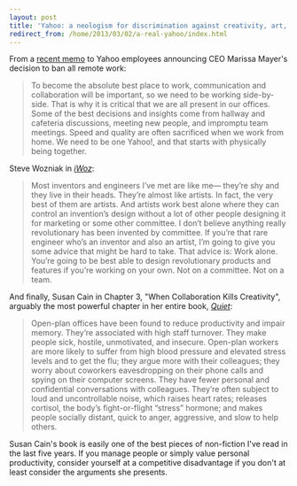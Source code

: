 ```yaml
---
layout: post
title: 'Yahoo: a neologism for discrimination against creativity, art, and innovation'
redirect_from: /home/2013/03/02/a-real-yahoo/index.html
---
```

<p>From a <a href="http://allthingsd.com/20130222/physically-together-heres-the-internal-yahoo-no-work-from-home-memo-which-extends-beyond-remote-workers/#sthash.WfvqpYyR.dpuf">recent memo</a> to Yahoo employees announcing CEO Marissa Mayer's decision to ban all remote work:</p>

<blockquote>
  <p>To become the absolute best place to work, communication and collaboration will be important, so we need to be working side-by-side. That is why it is critical that we are all present in our offices. Some of the best decisions and insights come from hallway and cafeteria discussions, meeting new people, and impromptu team meetings. Speed and quality are often sacrificed when we work from home. We need to be one Yahoo!, and that starts with physically being together. </p>
</blockquote>

<p>Steve Wozniak in <em><a href="http://www.amazon.com/gp/product/0393330435/ref=as_li_ss_tl?ie=UTF8&amp;camp=1789&amp;creative=390957&amp;creativeASIN=0393330435&amp;linkCode=as2&amp;tag=practiceffici-20">iWoz</a></em>:</p>

<blockquote>
  <p>Most inventors and engineers I’ve met are like me— they’re shy and they live in their heads. They’re almost like artists. In fact, the very best of them are artists. And artists work best alone where they can control an invention’s design without a lot of other people designing it for marketing or some other committee. I don’t believe anything really revolutionary has been invented by committee. If you’re that rare engineer who’s an inventor and also an artist, I’m going to give you some advice that might be hard to take. That advice is: Work alone. You’re going to be best able to design revolutionary products and features if you’re working on your own. Not on a committee. Not on a team.</p>
</blockquote>

<p>And finally, Susan Cain in Chapter 3, "When Collaboration Kills Creativity", arguably the most powerful chapter in her entire book, <em><a href="http://www.amazon.com/gp/product/0307352153/ref=as_li_ss_tl?ie=UTF8&amp;camp=1789&amp;creative=390957&amp;creativeASIN=0307352153&amp;linkCode=as2&amp;tag=practiceffici-20">Quiet</a></em>:</p>

<blockquote>
  <p>Open-plan offices have been found to reduce productivity and impair memory. They’re associated with high staff turnover. They make people sick, hostile, unmotivated, and insecure. Open-plan workers are more likely to suffer from high blood pressure and elevated stress levels and to get the flu; they argue more with their colleagues; they worry about coworkers eavesdropping on their phone calls and spying on their computer screens. They have fewer personal and confidential conversations with colleagues. They’re often subject to loud and uncontrollable noise, which raises heart rates; releases cortisol, the body’s fight-or-flight “stress” hormone; and makes people socially distant, quick to anger, aggressive, and slow to help others. </p>
</blockquote>

<p>Susan Cain's book is easily one of the best pieces of non-fiction I've read in the last five years. If you manage people or simply value personal productivity, consider yourself at a competitive disadvantage if you don't at least consider the arguments she presents.</p>
